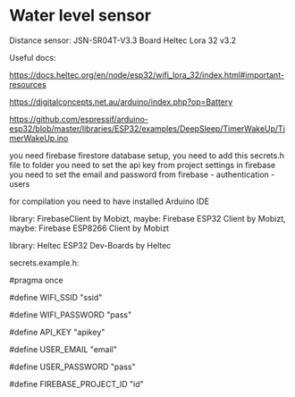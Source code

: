 # Water level sensor 

Distance sensor: JSN-SR04T-V3.3
Board Heltec Lora 32 v3.2

Useful docs:

https://docs.heltec.org/en/node/esp32/wifi_lora_32/index.html#important-resources

https://digitalconcepts.net.au/arduino/index.php?op=Battery

https://github.com/espressif/arduino-esp32/blob/master/libraries/ESP32/examples/DeepSleep/TimerWakeUp/TimerWakeUp.ino


you need firebase firestore database setup,
you need to add this secrets.h file to folder
you need to set the api key from project settings in firebase
you need to set the email and password from firebase - authentication - users


for compilation you need to have installed Arduino IDE

library: FirebaseClient by Mobizt, maybe: Firebase ESP32 Client by Mobizt, maybe: Firebase ESP8266 Client by Mobizt

library: Heltec ESP32 Dev-Boards by Heltec

secrets.example.h:

#pragma once

#define WIFI_SSID "ssid"

#define WIFI_PASSWORD "pass"


#define API_KEY "apikey"

#define USER_EMAIL "email"

#define USER_PASSWORD "pass"

#define FIREBASE_PROJECT_ID "id"

